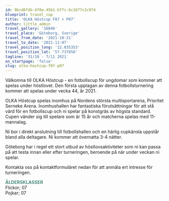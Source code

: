 ```yaml
---
id: 9bcd6fdb-4f0a-45b1-b7fc-6c1677c3c974
blueprint: travel_cup
title: 'OLKA Höstcup F07 + P07'
author: little_admin
travel_gallery: '16846'
travel_place: 'Göteborg, Sverige'
travel_from_date: '2021-10-31'
travel_to_date: '2021-11-07'
travel_position_long: '12.035353'
travel_position_lat: '57.737858'
tagline: '31/10 - 7/11 2021'
on_startpage: 'false'
slug: olka-hostcup-f07-p07
---
```

<p>Välkomna till OLKA Höstcup - en fotbollscup för ungdomar som kommer att spelas under höstlovet. Den första upplagan av denna fotbollsturnering kommer att spelas under vecka 44, år 2021.</p>
<p>OLKA Höstcup spelas inomhus på Nordens största multisportarena, Prioritet Serneke Arena. Inomhushallen har fantastiska förutsättningar för att stå värd för en fotbollscup och ni spelar på konstgräs av högsta standard. Cupen vänder sig till spelare som är 15 år och matcherna spelas med 11-mannalag.</p>
<p>Ni bor i direkt anslutning till fotbollshallen och en härlig cupkänsla uppstår bland alla deltagare. Ni kommer att övernatta 3-4 nätter.</p>
<p>Göteborg har i regel ett stort utbud av höstlovsaktiviteter som ni kan passa på att testa innan eller efter turneringen, beroende på när under veckan ni spelar.</p>
<p>Kontakta oss på kontaktformuläret nedan för att anmäla ert intresse för turneringen.</p>
<p><span style="color: #4a8a7b;"><strong>ÅLDERSKLASSER</strong></span><br />
Flickor; 07<br />
Pojkar; 07</p>
